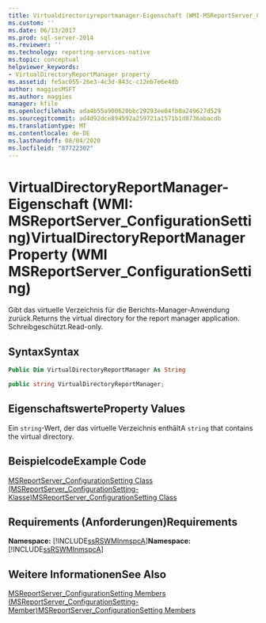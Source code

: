 ```yaml
---
title: Virtualdirectoriyreportmanager-Eigenschaft (WMI-MSReportServer_ConfigurationSetting) | Microsoft-Dokumentation
ms.custom: ''
ms.date: 06/13/2017
ms.prod: sql-server-2014
ms.reviewer: ''
ms.technology: reporting-services-native
ms.topic: conceptual
helpviewer_keywords:
- VirtualDirectoryReportManager property
ms.assetid: fe5ac055-26e3-4c3d-843c-c12eb7e6e4db
author: maggiesMSFT
ms.author: maggies
manager: kfile
ms.openlocfilehash: ada4b55a900620bbc29293ee04fb0a249627d529
ms.sourcegitcommit: ad4d92dce894592a259721a1571b1d8736abacdb
ms.translationtype: MT
ms.contentlocale: de-DE
ms.lasthandoff: 08/04/2020
ms.locfileid: "87722302"
---
```

# <a name="virtualdirectoryreportmanager-property-wmi-msreportserver_configurationsetting"></a><span data-ttu-id="f0b34-102">VirtualDirectoryReportManager-Eigenschaft (WMI: MSReportServer_ConfigurationSetting)</span><span class="sxs-lookup"><span data-stu-id="f0b34-102">VirtualDirectoryReportManager Property (WMI MSReportServer_ConfigurationSetting)</span></span>
  <span data-ttu-id="f0b34-103">Gibt das virtuelle Verzeichnis für die Berichts-Manager-Anwendung zurück.</span><span class="sxs-lookup"><span data-stu-id="f0b34-103">Returns the virtual directory for the report manager application.</span></span> <span data-ttu-id="f0b34-104">Schreibgeschützt.</span><span class="sxs-lookup"><span data-stu-id="f0b34-104">Read-only.</span></span>  
  
## <a name="syntax"></a><span data-ttu-id="f0b34-105">Syntax</span><span class="sxs-lookup"><span data-stu-id="f0b34-105">Syntax</span></span>  
  
```vb  
Public Dim VirtualDirectoryReportManager As String  
```  
  
```csharp  
public string VirtualDirectoryReportManager;  
```  
  
## <a name="property-values"></a><span data-ttu-id="f0b34-106">Eigenschaftswerte</span><span class="sxs-lookup"><span data-stu-id="f0b34-106">Property Values</span></span>  
 <span data-ttu-id="f0b34-107">Ein `string`-Wert, der das virtuelle Verzeichnis enthält</span><span class="sxs-lookup"><span data-stu-id="f0b34-107">A `string` that contains the virtual directory.</span></span>  
  
## <a name="example-code"></a><span data-ttu-id="f0b34-108">Beispielcode</span><span class="sxs-lookup"><span data-stu-id="f0b34-108">Example Code</span></span>  
 [<span data-ttu-id="f0b34-109">MSReportServer_ConfigurationSetting Class (MSReportServer_ConfigurationSetting-Klasse)</span><span class="sxs-lookup"><span data-stu-id="f0b34-109">MSReportServer_ConfigurationSetting Class</span></span>](msreportserver-configurationsetting-class.md)  
  
## <a name="requirements"></a><span data-ttu-id="f0b34-110">Requirements (Anforderungen)</span><span class="sxs-lookup"><span data-stu-id="f0b34-110">Requirements</span></span>  
 <span data-ttu-id="f0b34-111">**Namespace:** [!INCLUDE[ssRSWMInmspcA](../../includes/ssrswminmspca-md.md)]</span><span class="sxs-lookup"><span data-stu-id="f0b34-111">**Namespace:** [!INCLUDE[ssRSWMInmspcA](../../includes/ssrswminmspca-md.md)]</span></span>  
  
## <a name="see-also"></a><span data-ttu-id="f0b34-112">Weitere Informationen</span><span class="sxs-lookup"><span data-stu-id="f0b34-112">See Also</span></span>  
 [<span data-ttu-id="f0b34-113">MSReportServer_ConfigurationSetting Members (MSReportServer_ConfigurationSetting-Member)</span><span class="sxs-lookup"><span data-stu-id="f0b34-113">MSReportServer_ConfigurationSetting Members</span></span>](msreportserver-configurationsetting-members.md)  
  
  
